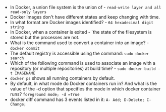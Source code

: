 - In Docker, a union file system is the union of - `read-write layer and all read-only layers`
- Docker Images don't have different states and keep changing with time.
- In what format are Docker images identified? - `64 hexadecimal digit string`
- In Docker, when a container is exited - `the state of the filesystem is stored but the processes are not.
- What is the command used to convert a container into an image? - `docker commit`
- The default registry is accessible using the command: `sudo docker search`
- Which of the following command is used to associate an image with a repository (or multiple repositories) at build time? - `sudo docker build -t IMAGENAME`
- `docker ps` shows all running containers by default.
- By default, in what mode do Docker containers run in? And what is the value of the -d option that specifies the mode in which docker container runs? `foreground mode; -d =True`
- docker diff command has 3 events listed in it: `A- Add; D-Delete; C-Change;`
